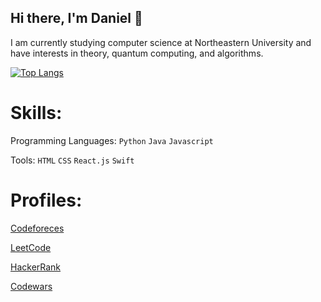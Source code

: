 ## Hi there, I'm Daniel 👋

I am currently studying computer science at Northeastern University and have interests in theory, quantum computing, and algorithms.

[![Top Langs](https://github-readme-stats.vercel.app/api/top-langs/?username=danielsuit&count_private=true&theme=prussian)](https://github.com/anuraghazra/github-readme-stats)

# Skills:

Programming Languages: `Python` `Java` `Javascript`

Tools: `HTML` `CSS` `React.js` `Swift`

# Profiles:

[Codeforeces](https://codeforces.com/profile/danielsuit)

[LeetCode](https://leetcode.com/u/danielsuit/)

[HackerRank](https://www.hackerrank.com/profile/dsuit888)

[Codewars](https://www.codewars.com/users/d5s)

<!--
**danielsuit/danielsuit** is a ✨ _special_ ✨ repository because its `README.md` (this file) appears on your GitHub profile.

Here are some ideas to get you started:

- 🔭 I’m currently working on ...
- 🌱 I’m currently learning ...
- 👯 I’m looking to collaborate on ...
- 🤔 I’m looking for help with ...
- 💬 Ask me about ...
- 📫 How to reach me: ...
- 😄 Pronouns: ...
- ⚡ Fun fact: ...
-->

